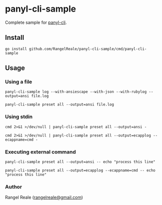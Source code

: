 # panyl-cli-sample

Complete sample for [panyl-cli](https://github.com/RangelReale/panyl-cli).

## Install

```shell
go install github.com/RangelReale/panyl-cli-sample/cmd/panyl-cli-sample
```

## Usage

### Using a file

```shell
panyl-cli-sample log --with-ansiescape --with-json --with-rubylog --output=ansi file.log
```

```shell
panyl-cli-sample preset all --output=ansi file.log
```

### Using stdin

```shell
cmd 2>&1 >/dev/null | panyl-cli-sample preset all --output=ansi -
```

```shell
cmd 2>&1 >/dev/null | panyl-cli-sample preset all --output=ecapplog --ecappname=cmd -
```

### Executing external command

```shell
panyl-cli-sample preset all --output=ansi -- echo "process this line"
```

```shell
panyl-cli-sample preset all --output=ecapplog --ecappname=cmd -- echo "process this line"
```

### Author

Rangel Reale (rangelreale@gmail.com)
